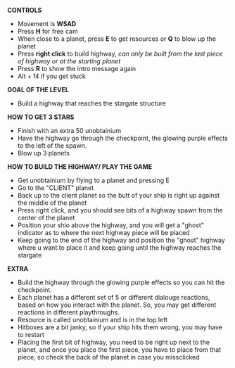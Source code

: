 **CONTROLS**
- Movement is **WSAD**
- Press **H** for free cam
- When close to a planet, press **E** to get resources or **Q** to blow up the planet
- Press **right click** to build highway, _can only be built from the last piece of highway or at the starting planet_
- Press **R** to show the intro message again
- Alt + f4 if you get stuck

**GOAL OF THE LEVEL**
- Build a highway that reaches the stargate structure

**HOW TO GET 3 STARS**
- Finish with an extra 50 unobtainium
- Have the highway go through the checkpoint, the glowing purple effects to the left of the spawn.
- Blow up 3 planets

**HOW TO BUILD THE HIGHWAY/ PLAY THE GAME**
- Get unobtainium by flying to a planet and pressing E
- Go to the "CLIENT" planet 
- Back up to the client planet so the butt of your ship is right up against the middle of the planet
- Press right click, and you should see bits of a highway spawn from the center of the planet
- Position your shio above the highway, and you will get a "ghost" indicator as to where the next highway piece will be placed
- Keep going to the end of the highway and position the "ghost" highway where u want to place it and keep going until the highway reaches the stargate

**EXTRA**
- Build the highway through the glowing purple effects so you can hit the checkpoint.
- Each planet has a different set of 5 or different dialouge reactions, based on how you interact with the planet. So, you may get different reactions in different playthroughs.
- Resource is called unobtainium and is in the top left
- Hitboxes are a bit janky, so if your ship hits them wrong, you may have to restart
- Placing the first bit of highway, you need to be right up next to the planet, and once you place the first piece, you have to place from that piece, so check the back of the planet in case you missclicked


